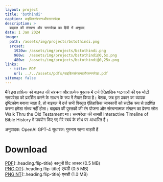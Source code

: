 ```yaml
---
layout: project
title: 'bsthindi'
caption: बाइबिलसंरचनाऔरसमयरेखा
description: >
  बाइबल की संरचना और समयरेखा का हिंदी में अनुवाद
date: 1 Jan 2024
image: 
  path: /assets/img/projects/bstothindi.png
  srcset: 
    1920w: /assets/img/projects/bstothindi.png
    960w:  /assets/img/projects/bstothindi@0,5x.png
    480w:  /assets/img/projects/bstothindi@0,25x.png
links:
  - title: PDF
    url: ../../assets/pdfs/बाइबिलसंरचनाऔरसमयरेखा.pdf
sitemap: false
---
```

मैंने इस ग्राफ़िक को बाइबल की संरचना और प्रत्येक पुस्तक में दर्ज ऐतिहासिक घटनाओं की एक मोटी समयरेखा को प्रदर्शित करने के साधन के रूप में तैयार किया है। बेशक, जब इस प्रकार का व्यापक दृष्टिकोण बनाया जाता है, तो बाइबल में दर्ज सभी विस्तृत ऐतिहासिक जानकारी को सटीक रूप से प्रदर्शित करना हमेशा संभव नहीं होता। बाइबल की पुस्तकों की रंग योजना और संरचनात्मक संगठन का प्रेरणा स्रोत Walk Thru the Old Testament था। समयरेखा की सामग्री Interactive Timeline of Bible History में उपयोग किए गए मेरे स्वयं के शोध पर आधारित है।

अनुवादक: OpenAI GPT-4
सुधारक: गुमनाम रहना चाहती हैं

# Download
[PDF](../assets/pdfs/बाइबिलसंरचनाऔरसमयरेखा.pdf){:.heading.flip-title} <span class="icon-file-pdf"></span> कानूनी प्रिंट आकार (0.5 MB)  
[PNG OT](../assets/img/hd/bstothdhindi.png){:.heading.flip-title} <span class="icon-file-picture"></span> एचडी (0.5 MB)  
[PNG NT](../assets/img/hd/bstnthdhindi.png){:.heading.flip-title} <span class="icon-file-picture"></span> एचडी (1.0 MB)
